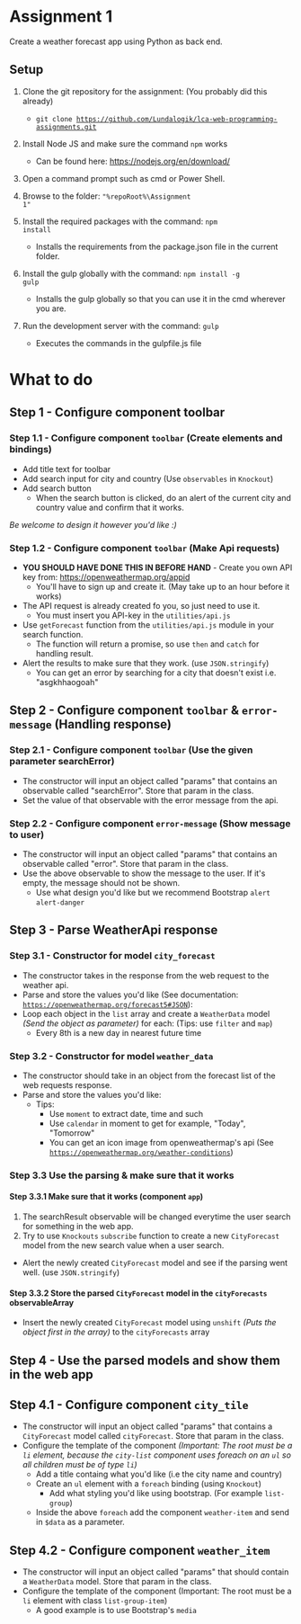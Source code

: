 # Assignment 1
Create a weather forecast app using Python as back end.

## Setup

1. Clone the git repository for the assignment: (You probably did this already)
    * <code>git clone https://github.com/Lundalogik/lca-web-programming-assignments.git</code>
    
2. Install Node JS and make sure the command <code>npm</code> works
    * Can be found here: https://nodejs.org/en/download/
  
3. Open a command prompt such as cmd or Power Shell.

4. Browse to the folder: <code>"%repoRoot%\Assignment 1"</code>

5. Install the required packages with the command: <code>npm install</code>
    * Installs the requirements from the package.json file in the current folder.

6. Install the gulp globally with the command: <code>npm install -g gulp</code>
    * Installs the gulp globally so that you can use it in the cmd wherever you are.

7. Run the development server with the command: <code>gulp</code>
    * Executes the commands in the gulpfile.js file

# What to do

## Step 1 - Configure component toolbar

### Step 1.1 - Configure component <code>toolbar</code> (Create elements and bindings)
* Add title text for toolbar
* Add search input for city and country (Use <code>observables</code> in <code>Knockout</code>)
* Add search button
  * When the search button is clicked, do an alert of the current city and country value and confirm that it works.

_Be welcome to design it however you'd like :)_

### Step 1.2 - Configure component <code>toolbar</code> (Make Api requests)
* **YOU SHOULD HAVE DONE THIS IN BEFORE HAND** - Create you own API key from: https://openweathermap.org/appid
  * You'll have to sign up and create it. (May take up to an hour before it works)
* The API request is already created fo you, so just need to use it.
   * You must insert you API-key in the <code>utilities/api.js</code>
* Use <code>getForecast</code> function from the <code>utilities/api.js</code> module in your search function.
  * The function will return a promise, so use <code>then</code> and <code>catch</code> for handling result.
* Alert the results to make sure that they work. (use <code>JSON.stringify</code>)
  * You can get an error by searching for a city that doesn't exist i.e. "asgkhhaogoah"

## Step 2 - Configure component <code>toolbar</code> & <code>error-message</code> (Handling response)
### Step 2.1 - Configure component <code>toolbar</code> (Use the given parameter searchError)
* The constructor will input an object called "params" that contains an observable called "searchError". Store that param in the class.
* Set the value of that observable with the error message from the api.

### Step 2.2 - Configure component <code>error-message</code> (Show message to user)
* The constructor will input an object called "params" that contains an observable called "error". Store that param in the class.
* Use the above observable to show the message to the user. If it's empty, the message should not be shown.
  * Use what design you'd like but we recommend Bootstrap <code>alert</code> <code>alert-danger</code> 

## Step 3 - Parse WeatherApi response
### Step 3.1 - Constructor for model <code>city_forecast</code>
* The constructor takes in the response from the web request to the weather api.
* Parse and store the values you'd like (See documentation: <code>https://openweathermap.org/forecast5#JSON</code>):
* Loop each object in the <code>list</code> array and create a <code>WeatherData</code> model _(Send the object as parameter)_ for each: (Tips: use <code>filter</code> and <code>map</code>)
    * Every 8th is a new day in nearest future time

### Step 3.2 - Constructor for model <code>weather_data</code>
* The constructor should take in an object from the forecast list of the web requests response.
* Parse and store the values you'd like:
  * Tips:
    * Use <code>moment</code> to extract date, time and such
    * Use <code>calendar</code> in moment to get for example, "Today", "Tomorrow"
    * You can get an icon image from openweathermap's api (See <code>https://openweathermap.org/weather-conditions</code>)

### Step 3.3 Use the parsing & make sure that it works

#### Step 3.3.1 Make sure that it works (component <code>app</code>)
  1. The searchResult observable will be changed everytime the user search for something in the web app.
  2. Try to use <code>Knockouts</code> <code>subscribe</code> function to create a new <code>CityForecast</code> model from the new search value when a user search.
  * Alert the newly created <code>CityForecast</code> model and see if the parsing went well. (use <code>JSON.stringify</code>)

#### Step 3.3.2 Store the parsed <code>CityForecast</code> model in the <code>cityForecasts</code> observableArray
  * Insert the newly created <code>CityForecast</code> model using <code>unshift</code> _(Puts the object first in the array)_ to the <code>cityForecasts</code> array

## Step 4 - Use the parsed models and show them in the web app
## Step 4.1 - Configure component <code>city_tile</code>
* The constructor will input an object called "params" that contains a <code>CityForecast</code> model called <code>cityForecast</code>. Store that param in the class.
* Configure the template of the component _(Important: The root must be a <code>li</code> element, because the <code>city-list</code> component uses foreach on an <code>ul</code> so all children must be of type <code>li</code>)_
  * Add a title containg what you'd like (i.e the city name and country)
  * Create an <code>ul</code> element with a <code>foreach</code> binding (using <code>Knockout</code>)
    * Add what styling you'd like using bootstrap. (For example <code>list-group</code>)
  * Inside the above <code>foreach</code> add the component <code>weather-item</code> and send in <code>$data</code> as a parameter.
    
## Step 4.2 - Configure component <code>weather_item</code>
* The constructor will input an object called "params" that should contain a <code>WeatherData</code> model. Store that param in the class.
* Configure the template of the component (Important: The root must be a <code>li</code> element with class <code>list-group-item</code>)
  * A good example is to use Bootstrap's <code>media</code>
